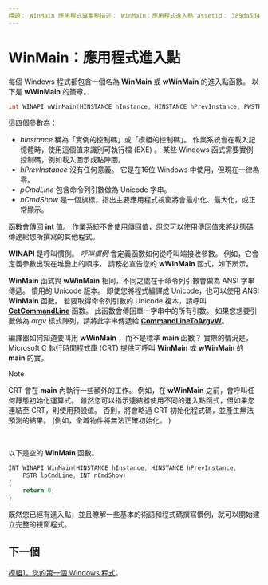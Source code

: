 ```yaml
---
標題： WinMain 應用程式專案點描述： WinMain：應用程式進入點 assetid： 389da5d4-d0f9-4339-be6c-0f4fecc59316 ms。主題：文章 ms. 日期：05/31/2018
---
```


# <a name="winmain-the-application-entry-point"></a>WinMain：應用程式進入點

每個 Windows 程式都包含一個名為 **WinMain** 或 **wWinMain** 的進入點函數。 以下是 **wWinMain** 的簽章。


```C++
int WINAPI wWinMain(HINSTANCE hInstance, HINSTANCE hPrevInstance, PWSTR pCmdLine, int nCmdShow);
```



這四個參數為：

-   *hInstance* 稱為「實例的控制碼」或「模組的控制碼」。 作業系統會在載入記憶體時，使用這個值來識別可執行檔 (EXE) 。 某些 Windows 函式需要實例控制碼，例如載入圖示或點陣圖。
-   *hPrevInstance* 沒有任何意義。 它是在16位 Windows 中使用，但現在一律為零。
-   *pCmdLine* 包含命令列引數做為 Unicode 字串。
-   *nCmdShow* 是一個旗標，指出主要應用程式視窗將會最小化、最大化，或正常顯示。

函數會傳回 **int** 值。 作業系統不會使用傳回值，但您可以使用傳回值來將狀態碼傳達給您所撰寫的其他程式。

**WINAPI** 是呼叫慣例。 *呼叫慣例* 會定義函數如何從呼叫端接收參數。 例如，它會定義參數出現在堆疊上的順序。 請務必宣告您的 **wWinMain** 函式，如下所示。

**WinMain** 函式與 **wWinMain** 相同，不同之處在于命令列引數會做為 ANSI 字串傳遞。 慣用的 Unicode 版本。 即使您將程式編譯成 Unicode，也可以使用 ANSI **WinMain** 函數。 若要取得命令列引數的 Unicode 複本，請呼叫 [**GetCommandLine**](/windows/desktop/api/processenv/nf-processenv-getcommandlinea) 函數。 此函數會傳回單一字串中的所有引數。 如果您想要引數做為 *argv* 樣式陣列，請將此字串傳遞給 [**CommandLineToArgvW**](/windows/desktop/api/shellapi/nf-shellapi-commandlinetoargvw)。

編譯器如何知道要叫用 **wWinMain** ，而不是標準 **main** 函數？ 實際的情況是，Microsoft C 執行時間程式庫 (CRT) 提供可呼叫 **WinMain** 或 **wWinMain** 的 **main** 的實。

> [!Note]  
> CRT 會在 **main** 內執行一些額外的工作。 例如，在 **wWinMain** 之前，會呼叫任何靜態初始化運算式。 雖然您可以指示連結器使用不同的進入點函式，但如果您連結至 CRT，則使用預設值。 否則，將會略過 CRT 初始化程式碼，並產生無法預測的結果。  (例如，全域物件將無法正確初始化。 ) 

 

以下是空的 **WinMain** 函數。


```C++
INT WINAPI WinMain(HINSTANCE hInstance, HINSTANCE hPrevInstance,
    PSTR lpCmdLine, INT nCmdShow)
{
    return 0;
}
```



既然您已經有進入點，並且瞭解一些基本的術語和程式碼撰寫慣例，就可以開始建立完整的視窗程式。

## <a name="next"></a>下一個

[模組1。您的第一個 Windows 程式](your-first-windows-program.md)。

 

 
